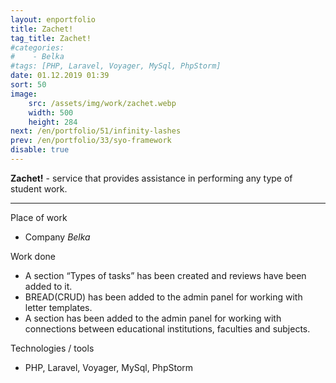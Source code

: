 ```yaml
---
layout: enportfolio
title: Zachet!
tag_title: Zachet!
#categories:
#    - Belka
#tags: [PHP, Laravel, Voyager, MySql, PhpStorm]
date: 01.12.2019 01:39
sort: 50
image: 
    src: /assets/img/work/zachet.webp 
    width: 500
    height: 284
next: /en/portfolio/51/infinity-lashes
prev: /en/portfolio/33/syo-framework
disable: true
---
```


**Zachet!** - service that provides assistance in performing any type of student work.

---

Place of work

* Company _Belka_

Work done

* A section “Types of tasks” has been created and reviews have been added to it.
* BREAD(CRUD) has been added to the admin panel for working with letter templates.
* A section has been added to the admin panel for working with connections between educational institutions, faculties and subjects.

Technologies / tools

* PHP, Laravel, Voyager, MySql, PhpStorm
